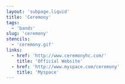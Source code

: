 ```yaml
---
layout: 'subpage.liquid'
title: 'Ceremony'
tags:
  - 'bands'
slug: 'ceremony'
stencils:
  - 'ceremony.gif'
links:
  - href: 'http://www.ceremonyhc.com/'
    title: 'Official Website'
  - href: 'http://www.myspace.com/ceremony'
    title: 'Myspace'
---
```

